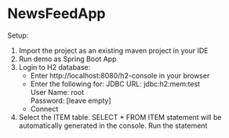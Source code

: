 # NewsFeedApp

Setup:

1. Import the project as an existing maven project in your IDE
2. Run demo as Spring Boot App
3. Login to H2 database:
	- Enter http://localhost:8080/h2-console in your browser
	- Enter the following for:
		JDBC URL: jdbc:h2:mem:test\
		User Name: root\
		Password: [leave empty]
	- Connect
4. Select the ITEM table. SELECT * FROM ITEM statement will be automatically generated in the console. Run the statement
